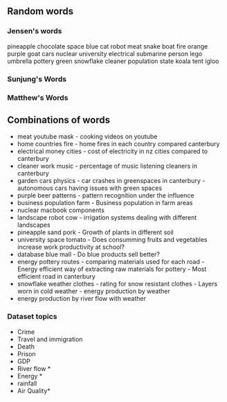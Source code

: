 ## Random words
### Jensen's words  
pineapple 
chocolate
space
blue
cat
robot
meat
snake
boat
fire
orange
purple
goat
cars
nuclear
university
electrical
submarine
person
lego
umbrella
pottery
green
snowflake
cleaner
population
state
koala
tent
igloo

### Sunjung's Words 

### Matthew's Words  


## Combinations of words
- meat youtube mask - cooking videos on youtube 
- home countries fire - home fires in each country compared canterbury
- electrical money cities - cost of electricity in nz cities compared to canterbury
- cleaner work music - percentage of music listening cleaners in canterbury
- garden cars physics - car crashes in greenspaces in canterbury
                      - autonomous cars having issues with green spaces 
- purple beer patterns - pattern recognition under the influence
- business population farm - Business population in farm areas
- nuclear macbook components 
- landscape robot cow - irrigation systems dealing with different landscapes
- pineapple sand pork - Growth of plants in different soil
- university space tomato - Does consumming fruits and vegetables increase work productivity at school?
- database blue mall - Do blue products sell better?
- energy pottery routes - comparing materials used for each road
                        - Energy efficient way of extracting raw materials for pottery
                        - Most efficient road in canterbury
- snowflake weather clothes - rating for snow resistant clothes
                            - Layers worn in cold weather
                            - energy production by weather
- energy production by river flow with weather


### Dataset topics
- Crime
- Travel and immigration
- Death
- Prison
- GDP
- River flow *
- Energy *
- rainfall
- Air Quality*

